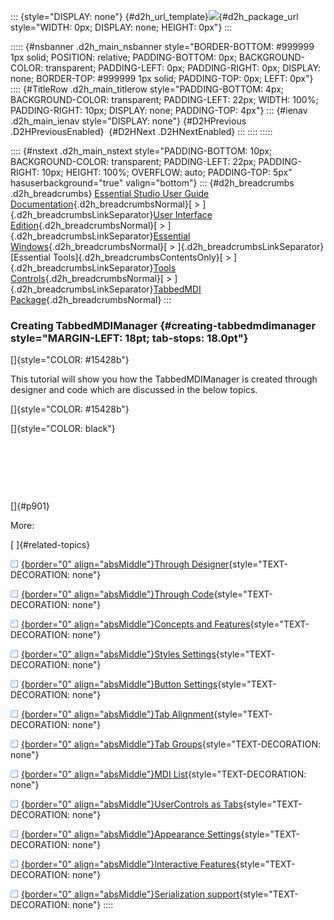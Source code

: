 ::: {style="DISPLAY: none"}
[](ms-xhelp:///?Id=d2h_url_template){#d2h_url_template}![](!package_url!){#d2h_package_url style="WIDTH: 0px; DISPLAY: none; HEIGHT: 0px"}
:::

::::: {#nsbanner .d2h_main_nsbanner style="BORDER-BOTTOM: #999999 1px solid; POSITION: relative; PADDING-BOTTOM: 0px; BACKGROUND-COLOR: transparent; PADDING-LEFT: 0px; PADDING-RIGHT: 0px; DISPLAY: none; BORDER-TOP: #999999 1px solid; PADDING-TOP: 0px; LEFT: 0px"}
:::: {#TitleRow .d2h_main_titlerow style="PADDING-BOTTOM: 4px; BACKGROUND-COLOR: transparent; PADDING-LEFT: 22px; WIDTH: 100%; PADDING-RIGHT: 10px; DISPLAY: none; PADDING-TOP: 4px"}
::: {#ienav .d2h_main_ienav style="DISPLAY: none"}
[](ms-xhelp:///?Id=8e495b45-e473-4af2-8cfc-eca8024a4970){#D2HPrevious .D2HPreviousEnabled}  [](ms-xhelp:///?Id=8ce35d90-0365-407d-b10b-dc5d3449c497){#D2HNext .D2HNextEnabled}
:::
::::
:::::

:::: {#nstext .d2h_main_nstext style="PADDING-BOTTOM: 10px; BACKGROUND-COLOR: transparent; PADDING-LEFT: 22px; PADDING-RIGHT: 10px; HEIGHT: 100%; OVERFLOW: auto; PADDING-TOP: 5px" hasuserbackground="true" valign="bottom"}
::: {#d2h_breadcrumbs .d2h_breadcrumbs}
[Essential Studio User Guide Documentation](ms-xhelp:///?Id=12457748-09e3-4d74-a240-8e049cedf030){.d2h_breadcrumbsNormal}[ \> ]{.d2h_breadcrumbsLinkSeparator}[User Interface Edition](ms-xhelp:///?Id=c29296b7-531c-413b-a0ec-488ca1f7f669){.d2h_breadcrumbsNormal}[ \> ]{.d2h_breadcrumbsLinkSeparator}[Essential Windows](ms-xhelp:///?Id=e60759d8-47a4-4570-9d7a-16a68d63f2ea){.d2h_breadcrumbsNormal}[ \> ]{.d2h_breadcrumbsLinkSeparator}[Essential Tools]{.d2h_breadcrumbsContentsOnly}[ \> ]{.d2h_breadcrumbsLinkSeparator}[Tools Controls](ms-xhelp:///?Id=13c3c4f4-9d16-4b69-93f2-7e98eec67452){.d2h_breadcrumbsNormal}[ \> ]{.d2h_breadcrumbsLinkSeparator}[TabbedMDI Package](ms-xhelp:///?Id=f6d856fa-f22c-4eb0-865c-4556abe01f77){.d2h_breadcrumbsNormal}
:::

### Creating TabbedMDIManager {#creating-tabbedmdimanager style="MARGIN-LEFT: 18pt; tab-stops: 18.0pt"}

[]{style="COLOR: #15428b"} 

This tutorial will show you how the TabbedMDIManager is created through designer and code which are discussed in the below topics.

[]{style="COLOR: #15428b"} 

[]{style="COLOR: black"} 

 

 

 

[]{#p901} 

More:

[ ]{#related-topics}

[![](button.gif){border="0" align="absMiddle"}Through Designer](ms-xhelp:///?Id=2a56eb7b-c34a-4937-8c78-49e0a6013e28){style="TEXT-DECORATION: none"}

[![](button.gif){border="0" align="absMiddle"}Through Code](ms-xhelp:///?Id=bfb2ee70-b709-452c-bd51-b1e6460a51be){style="TEXT-DECORATION: none"}

[![](button.gif){border="0" align="absMiddle"}Concepts and Features](ms-xhelp:///?Id=124b6931-ba51-4dd2-abe9-a84190853a63){style="TEXT-DECORATION: none"}

[![](button.gif){border="0" align="absMiddle"}Styles Settings](ms-xhelp:///?Id=75750af4-69d7-4ea9-9ce4-487d0f49666c){style="TEXT-DECORATION: none"}

[![](button.gif){border="0" align="absMiddle"}Button Settings](ms-xhelp:///?Id=78c105c9-62ed-41fd-ae74-600a7ff7618d){style="TEXT-DECORATION: none"}

[![](button.gif){border="0" align="absMiddle"}Tab Alignment](ms-xhelp:///?Id=028f4e93-1270-4699-8bc0-58048cb324ce){style="TEXT-DECORATION: none"}

[![](button.gif){border="0" align="absMiddle"}Tab Groups](ms-xhelp:///?Id=0621430f-ad15-43e7-a139-e29c911375cb){style="TEXT-DECORATION: none"}

[![](button.gif){border="0" align="absMiddle"}MDI List](ms-xhelp:///?Id=37d658f9-6faf-4fc6-96eb-264e5d9e003d){style="TEXT-DECORATION: none"}

[![](button.gif){border="0" align="absMiddle"}UserControls as Tabs](ms-xhelp:///?Id=fccb6263-48d3-4a7e-8ac7-86bcdb59cbf6){style="TEXT-DECORATION: none"}

[![](button.gif){border="0" align="absMiddle"}Appearance Settings](ms-xhelp:///?Id=bd149101-23a8-43fc-bd3e-34205563cdbc){style="TEXT-DECORATION: none"}

[![](button.gif){border="0" align="absMiddle"}Interactive Features](ms-xhelp:///?Id=bda98afe-cb5b-4d96-bf76-733409f1862d){style="TEXT-DECORATION: none"}

[![](button.gif){border="0" align="absMiddle"}Serialization support](ms-xhelp:///?Id=62f9fa60-11e2-427e-bb3f-0a80595614ef){style="TEXT-DECORATION: none"}
::::
